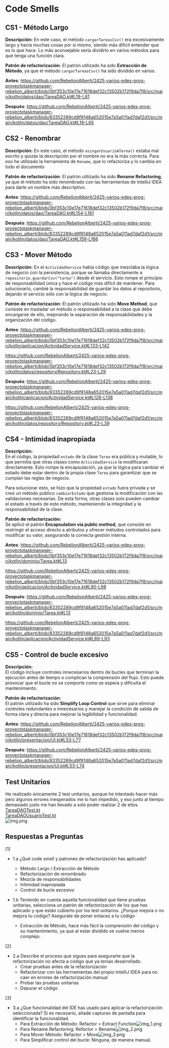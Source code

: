 # Code Smells
## CS1 - Método Largo
**Descripción:** En este caso, el método `cargarTareasCsv()` era excesivamente largo y hacía muchas cosas por si mismo, siendo más difícil entender que es lo que hace. Lo más aconsejable sería dividirlo en varios métodos para que tenga una función clara.

**Patrón de refactorización**: El patrón utilizado ha sido **Extracción de Método**, ya que el método `cargarTareasCsv()` ha sido dividido en varios.

**Antes**:
https://github.com/RebelionAlberti/2425-varios-edes-prog-proyectotaskmanager-rebelion_alberti/blob/0bf353c10e17e71618def32c13502b172f9da7f8/src/main/kotlin/datos/dao/TareaDAO.kt#L19-L81

**Después**:
https://github.com/RebelionAlberti/2425-varios-edes-prog-proyectotaskmanager-rebelion_alberti/blob/83352289cd9f9148a652015e7a5a011ad7daf2d1/src/main/kotlin/datos/dao/TareaDAO.kt#L19-L65

## CS2 - Renombrar
**Descripción:** En este caso, el método `asingarUsuarioATarea()` estaba mal escrito y quizás la descripción por el nombre no era la más correcta. Para eso he utilizado la herramienta de `Rename`, que lo refactoriza y lo cambia en todo el documento

**Patrón de refactorización**: El patrón utilizado ha sido **Rename Refactoring**, ya que el método ha sido renombrado con las herramientas de IntelliJ IDEA para darle un nombre más descriptivo.

**Antes**:
https://github.com/RebelionAlberti/2425-varios-edes-prog-proyectotaskmanager-rebelion_alberti/blob/0bf353c10e17e71618def32c13502b172f9da7f8/src/main/kotlin/datos/dao/TareaDAO.kt#L154-L161

**Después**:
https://github.com/RebelionAlberti/2425-varios-edes-prog-proyectotaskmanager-rebelion_alberti/blob/83352289cd9f9148a652015e7a5a011ad7daf2d1/src/main/kotlin/datos/dao/TareaDAO.kt#L159-L166

## CS3 - Mover Método

**Descripción:** En el `ActividadService` había código que mezclaba la lógica de negocio con la persistencia, porque se llamaba directamente a `repositorio.guardarCsv("tarea")` desde el servicio. Esto rompe el principio de responsabilidad única y hace el código más difícil de mantener. Para solucionarlo, cambié la responsabilidad de guardar los datos al repositorio, dejando el servicio sólo con la lógica de negocio.

**Patrón de refactorización:** El patrón utilizado ha sido **Move Method**, que consiste en trasladar un método o responsabilidad a la clase que debe encargarse de ello, mejorando la separación de responsabilidades y la organización del código.

**Antes**:
https://github.com/RebelionAlberti/2425-varios-edes-prog-proyectotaskmanager-rebelion_alberti/blob/0bf353c10e17e71618def32c13502b172f9da7f8/src/main/kotlin/aplicacion/ActividadService.kt#L133-L142

https://github.com/RebelionAlberti/2425-varios-edes-prog-proyectotaskmanager-rebelion_alberti/blob/0bf353c10e17e71618def32c13502b172f9da7f8/src/main/kotlin/datos/repository/Repository.kt#L23-L29

**Después**:
https://github.com/RebelionAlberti/2425-varios-edes-prog-proyectotaskmanager-rebelion_alberti/blob/83352289cd9f9148a652015e7a5a011ad7daf2d1/src/main/kotlin/aplicacion/ActividadService.kt#L128-L138

https://github.com/RebelionAlberti/2425-varios-edes-prog-proyectotaskmanager-rebelion_alberti/blob/83352289cd9f9148a652015e7a5a011ad7daf2d1/src/main/kotlin/datos/repository/Repository.kt#L23-L39

## CS4 - Intimidad inapropiada

**Descripción:**  
En el código, la propiedad `estado` de la clase `Tarea` era pública y mutable, lo que permitía que otras clases como `ActividadService` la modificaran directamente. Esto rompe la encapsulación, ya que la lógica para cambiar el estado debe estar dentro de la propia clase `Tarea` para garantizar que se cumplan las reglas de negocio.

Para solucionar esto, se hizo que la propiedad `estado` fuera privada y se creó un método público `cambiarEstado` que gestiona la modificación con las validaciones necesarias. De esta forma, otras clases solo pueden cambiar el estado a través de este método, manteniendo la integridad y la responsabilidad de la clase.

**Patrón de refactorización:**  
Se aplicó el patrón **Encapsulation via public method**, que consiste en restringir el acceso directo a atributos y ofrecer métodos controlados para modificar su valor, asegurando la correcta gestión interna.

**Antes**:
https://github.com/RebelionAlberti/2425-varios-edes-prog-proyectotaskmanager-rebelion_alberti/blob/0bf353c10e17e71618def32c13502b172f9da7f8/src/main/kotlin/dominio/Tarea.kt#L13

https://github.com/RebelionAlberti/2425-varios-edes-prog-proyectotaskmanager-rebelion_alberti/blob/0bf353c10e17e71618def32c13502b172f9da7f8/src/main/kotlin/aplicacion/ActividadService.kt#L90-L98

**Después**:
https://github.com/RebelionAlberti/2425-varios-edes-prog-proyectotaskmanager-rebelion_alberti/blob/83352289cd9f9148a652015e7a5a011ad7daf2d1/src/main/kotlin/dominio/Tarea.kt#L13

https://github.com/RebelionAlberti/2425-varios-edes-prog-proyectotaskmanager-rebelion_alberti/blob/83352289cd9f9148a652015e7a5a011ad7daf2d1/src/main/kotlin/aplicacion/ActividadService.kt#L89-L93

## CS5 - Control de bucle excesivo
**Descripción:**  
El código incluye controles innecesarios dentro de bucles que terminan la ejecución antes de tiempo o complican la comprensión del flujo. Esto puede provocar que el bucle no se comporte como se espera y dificulta el mantenimiento.

**Patrón de refactorización:**  
El patrón utilizado ha sido **Simplify Loop Control** que sirve para eliminar controles redundantes o innecesarios y manejar la condición de salida de forma clara y directa para mejorar la legibilidad y funcionalidad.

**Antes**:
https://github.com/RebelionAlberti/2425-varios-edes-prog-proyectotaskmanager-rebelion_alberti/blob/0bf353c10e17e71618def32c13502b172f9da7f8/src/main/kotlin/presentacion/UI.kt#L53-L77

**Después**:
https://github.com/RebelionAlberti/2425-varios-edes-prog-proyectotaskmanager-rebelion_alberti/blob/83352289cd9f9148a652015e7a5a011ad7daf2d1/src/main/kotlin/presentacion/UI.kt#L53-L74

## Test Unitarios
He realizado únicamente 2 test unitarios, aunque he intentado hacer más pero algunos errores inesperados me lo han impedido, y eso junto al tiempo demasiado justo me han llevado a solo poder realizar 2 de ellos.    
[TareaDAOTest.kt](src/test/kotlin/datos/dao/TareaDAOTest.kt)  
[TareaDAOUsuarioTest.kt](src/test/kotlin/datos/dao/TareaDAOUsuarioTest.kt)  
![img.png](assets/img.png)

## Respuestas a Preguntas
[1]
- 1.a ¿Qué code smell y patrones de refactorización has aplicado?
    - Método Largo / Extracción de Método
    - Refactorización de renombrado
    - Mezcla de responsabilidades
    - Intimidad inapropiada
    - Control de bucle excesivo


- 1.b Teniendo en cuenta aquella funcionalidad que tiene pruebas unitarias, selecciona un patrón de refactorización de los que has aplicado y que están cubierto por los test unitarios. ¿Porque mejora o no mejora tu código? Asegurate de poner enlaces a tu código
    - Extracción de Método, hace más fácil la comprensión del código y su mantenimiento, ya que al estar dividido se vuelve menos complejo.

[2]
- 2.a Describe el proceso que sigues para asegurarte que la refactorización no afecta a código que ya tenias desarrollado.
    - Crear pruebas antes de la refactorización
    - Refactorizar con las herrramientas del propio IntelliJ IDEA para no caer en errores de refactorización manual
    - Probar las pruebas unitarias
    - Depurar el código

[3]
- 3.a ¿Que funcionalidad del IDE has usado para aplicar la refactorización seleccionada? Si es necesario, añade capturas de pantalla para identificar la funcionalidad.
    - Para Extracción de Método: Refactor > Extract Function![img_1.png](assets/img_1.png)
    - Para Rename Refactoring: Refactor > Rename![img_2.png](assets/img_2.png)
    - Para Mover Método: Refactor > Move![img_3.png](assets/img_3.png)
    - Para Simplificar control del bucle: Ninguna, de manera manual.
